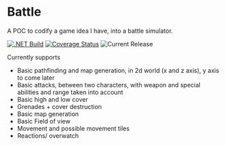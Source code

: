 # Battle
A POC to codify a game idea I have, into a battle simulator.  

[![.NET Build](https://github.com/samsmithnz/Battle/actions/workflows/dotnet.yml/badge.svg)](https://github.com/samsmithnz/Battle/actions/workflows/dotnet.yml)
[![Coverage Status](https://coveralls.io/repos/github/samsmithnz/Battle/badge.svg?branch=main)](https://coveralls.io/github/samsmithnz/Battle?branch=main)
![Current Release](https://img.shields.io/github/release/samsmithnz/Battle/all.svg)

Currently supports
- Basic pathfinding and map generation, in 2d world (x and z axis), y axis to come later
- Basic attacks, between two characters, with weapon and special abilities and range taken into account
- Basic high and low cover 
- Grenades + cover destruction
- Basic map generation
- Basic Field of view
- Movement and possible movement tiles
- Reactions/ overwatch
